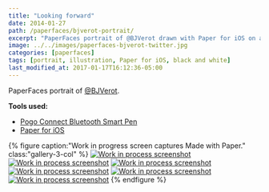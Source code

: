 ```yaml
---
title: "Looking forward"
date: 2014-01-27
path: /paperfaces/bjverot-portrait/
excerpt: "PaperFaces portrait of @BJVerot drawn with Paper for iOS on an iPad."
image: ../../images/paperfaces-bjverot-twitter.jpg
categories: [paperfaces]
tags: [portrait, illustration, Paper for iOS, black and white]
last_modified_at: 2017-01-17T16:12:36-05:00
---
```


PaperFaces portrait of [@BJVerot](https://twitter.com/BJVerot).

**Tools used:**

- [Pogo Connect Bluetooth Smart Pen](https://www.amazon.com/gp/product/B009K448L4/ref=as_li_ss_tl?ie=UTF8&camp=1789&creative=390957&creativeASIN=B009K448L4&linkCode=as2&tag=mademist-20)
- [Paper for iOS](https://paper.bywetransfer.com/)

{% figure caption:"Work in progress screen captures Made with Paper." class:"gallery-3-col" %}
[![Work in process screenshot](../../images/paperfaces-bjverot-process-1-600.jpg)](../../images/paperfaces-bjverot-process-1-lg.jpg)
[![Work in process screenshot](../../images/paperfaces-bjverot-process-2-600.jpg)](../../images/paperfaces-bjverot-process-2-lg.jpg)
[![Work in process screenshot](../../images/paperfaces-bjverot-process-3-600.jpg)](../../images/paperfaces-bjverot-process-3-lg.jpg)
[![Work in process screenshot](../../images/paperfaces-bjverot-process-4-600.jpg)](../../images/paperfaces-bjverot-process-4-lg.jpg)
[![Work in process screenshot](../../images/paperfaces-bjverot-process-5-600.jpg)](../../images/paperfaces-bjverot-process-5-lg.jpg)
[![Work in process screenshot](../../images/paperfaces-bjverot-process-6-600.jpg)](../../images/paperfaces-bjverot-process-6-lg.jpg)
{% endfigure %}
